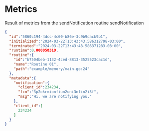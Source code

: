 # Metrics
Result of metrics from the sendNotification routine sendNotification

```json
{
  "id":"5860c194-4dcc-4c60-b86e-3c9b9dacb9b1",
  "initialized":"2024-03-22T13:43:43.586312798-03:00",
  "terminated":"2024-03-22T13:43:43.586371283-03:00",
  "runtime":0.000058319,
  "routine":{
    "id":"b7504beb-1132-4ced-8813-3525523cac1d",
    "name":"Routine 01",
    "path":"example/memory/main.go:24"
  },
  "metadata":{
    "notification":{
      "client_id":234234,
      "fcm":"3p2okrmionfiun2uni3nfin2i3f",
      "msg":"Hi, we are notifying you."
    },
    "client_id":[
      234234
    ]
  }
}
```
